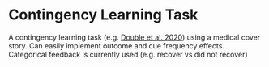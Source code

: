 # Contingency Learning Task
A contingency learning task (e.g. <a href="https://doi.org/10.1186/s41235-020-00237-2">Double et al. 2020</a>) using a medical cover story. Can easily implement outcome and cue frequency effects. Categorical feedback is currently used (e.g. recover vs did not recover)
